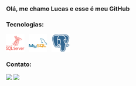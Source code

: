 <div>
  <h3> Olá, me chamo Lucas e esse é meu GitHub </h3>
  <!--<a href="https://github.com/lfsilva92">
  <img src="https://github-readme-stats.vercel.app/api?username=lfsilva92&show_icons=true&theme=gotham"/>-->
</div>
<h3>Tecnologias:</h3>
<div style="display:inline_block">
  <img align="center" alt="lfs-SQL" heigth="20" width="50" src="https://github.com/devicons/devicon/blob/master/icons/microsoftsqlserver/microsoftsqlserver-plain-wordmark.svg">
  &nbsp
  <img align="center" alt="lfs-MySQL" heigth="20" width="50" src="https://github.com/devicons/devicon/blob/master/icons/mysql/mysql-original-wordmark.svg"> 
  &nbsp
  <img align="center" alt="lfs-PostgreSQL" heigth="20" width="50" src="https://github.com/devicons/devicon/blob/master/icons/postgresql/postgresql-plain.svg"> 
</div>
<h3> Contato: </h3>
    <a href="https://www.linkedin.com/in/lferreirajobs" target="_blank"><img src="https://img.shields.io/badge/-LinkedIn-%230077B5?style=for-the-badge&logo=linkedin&logoColor=white" target="_blank"></a> 
    <a href = "mailto:lferreiradasilva.info@gmail.com"><img src="https://img.shields.io/badge/-Gmail-%23333?style=for-the-badge&logo=gmail&logoColor=white" target="_blank"></a>

  



